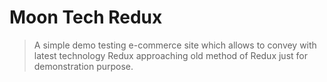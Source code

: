 # Moon Tech Redux

> A simple demo testing e-commerce site which allows to convey with latest technology Redux approaching old method of Redux just for demonstration purpose.
